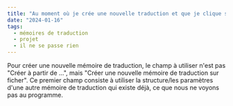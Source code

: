 ```yaml
---
title: "Au moment où je crée une nouvelle traduction et que je clique sur créer une nouvelle mémoire de traduction, je ne vois pas de fichier dans le champ “créer à partir de“. Comment ça se fait ?"
date: "2024-01-16"
tags:
  - mémoires de traduction
  - projet
  - il ne se passe rien
---
```


Pour créer une nouvelle mémoire de traduction, le champ à utiliser n'est pas "Créer à partir de ...", mais "Créer une nouvelle mémoire de traduction sur ficher". Ce premier champ consiste à utiliser la structure/les paramètres d'une autre mémoire de traduction qui existe déjà, ce que nous ne voyons pas au programme.

